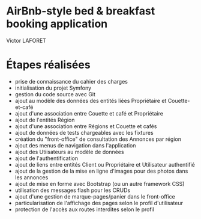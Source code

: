# AirBnb-style bed & breakfast booking application

Victor LAFORET

# Étapes réalisées

- prise de connaissance du cahier des charges
- initialisation du projet Symfony
- gestion du code source avec Git
- ajout au modèle des données des entités liées Propriétaire et Couette-et-café
- ajout d'une association entre Couette et café et Propriétaire
- ajout de l'entités Région
- ajout d'une association entre Régions et Couette et cafés
- ajout de données de tests chargeables avec les fixtures
- création du "front-office" de consultation des Annonces par région
- ajout des menus de navigation dans l'application
- ajout des Utiisateurs au modèle de données
- ajout de l'authentification
- ajout de liens entre entités Client ou Propriétaire et Utilisateur authentifié
- ajout de la gestion de la mise en ligne d'images pour des photos dans les annonces
- ajout de mise en forme avec Bootstrap (ou un autre framework CSS)
- utilisation des messages flash pour les CRUDs
- ajout d'une gestion de marque-pages/panier dans le front-office
- particularisation de l'affichage des pages selon le profil d'utilisateur
- protection de l'accès aux routes interdites selon le profil